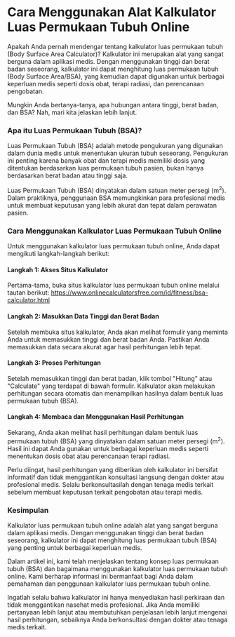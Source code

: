 Cara Menggunakan Alat Kalkulator Luas Permukaan Tubuh Online
============================================================

Apakah Anda pernah mendengar tentang kalkulator luas permukaan tubuh (Body Surface Area Calculator)? Kalkulator ini merupakan alat yang sangat berguna dalam aplikasi medis. Dengan menggunakan tinggi dan berat badan seseorang, kalkulator ini dapat menghitung luas permukaan tubuh (Body Surface Area/BSA), yang kemudian dapat digunakan untuk berbagai keperluan medis seperti dosis obat, terapi radiasi, dan perencanaan pengobatan.

Mungkin Anda bertanya-tanya, apa hubungan antara tinggi, berat badan, dan BSA? Nah, mari kita jelaskan lebih lanjut.

### Apa itu Luas Permukaan Tubuh (BSA)?

Luas Permukaan Tubuh (BSA) adalah metode pengukuran yang digunakan dalam dunia medis untuk menentukan ukuran tubuh seseorang. Pengukuran ini penting karena banyak obat dan terapi medis memiliki dosis yang ditentukan berdasarkan luas permukaan tubuh pasien, bukan hanya berdasarkan berat badan atau tinggi saja.

Luas Permukaan Tubuh (BSA) dinyatakan dalam satuan meter persegi (m<sup>2</sup>). Dalam praktiknya, penggunaan BSA memungkinkan para profesional medis untuk membuat keputusan yang lebih akurat dan tepat dalam perawatan pasien.

### Cara Menggunakan Kalkulator Luas Permukaan Tubuh Online

Untuk menggunakan kalkulator luas permukaan tubuh online, Anda dapat mengikuti langkah-langkah berikut:

#### Langkah 1: Akses Situs Kalkulator

Pertama-tama, buka situs kalkulator luas permukaan tubuh online melalui tautan berikut: <https://www.onlinecalculatorsfree.com/id/fitness/bsa-calculator.html>

#### Langkah 2: Masukkan Data Tinggi dan Berat Badan

Setelah membuka situs kalkulator, Anda akan melihat formulir yang meminta Anda untuk memasukkan tinggi dan berat badan Anda. Pastikan Anda memasukkan data secara akurat agar hasil perhitungan lebih tepat.

#### Langkah 3: Proses Perhitungan

Setelah memasukkan tinggi dan berat badan, klik tombol "Hitung" atau "Calculate" yang terdapat di bawah formulir. Kalkulator akan melakukan perhitungan secara otomatis dan menampilkan hasilnya dalam bentuk luas permukaan tubuh (BSA).

#### Langkah 4: Membaca dan Menggunakan Hasil Perhitungan

Sekarang, Anda akan melihat hasil perhitungan dalam bentuk luas permukaan tubuh (BSA) yang dinyatakan dalam satuan meter persegi (m<sup>2</sup>). Hasil ini dapat Anda gunakan untuk berbagai keperluan medis seperti menentukan dosis obat atau perencanaan terapi radiasi.

Perlu diingat, hasil perhitungan yang diberikan oleh kalkulator ini bersifat informatif dan tidak menggantikan konsultasi langsung dengan dokter atau profesional medis. Selalu berkonsultasilah dengan tenaga medis terkait sebelum membuat keputusan terkait pengobatan atau terapi medis.

### Kesimpulan

Kalkulator luas permukaan tubuh online adalah alat yang sangat berguna dalam aplikasi medis. Dengan menggunakan tinggi dan berat badan seseorang, kalkulator ini dapat menghitung luas permukaan tubuh (BSA) yang penting untuk berbagai keperluan medis.

Dalam artikel ini, kami telah menjelaskan tentang konsep luas permukaan tubuh (BSA) dan bagaimana menggunakan kalkulator luas permukaan tubuh online. Kami berharap informasi ini bermanfaat bagi Anda dalam pemahaman dan penggunaan kalkulator luas permukaan tubuh online.

Ingatlah selalu bahwa kalkulator ini hanya menyediakan hasil perkiraan dan tidak menggantikan nasehat medis profesional. Jika Anda memiliki pertanyaan lebih lanjut atau membutuhkan penjelasan lebih lanjut mengenai hasil perhitungan, sebaiknya Anda berkonsultasi dengan dokter atau tenaga medis terkait.